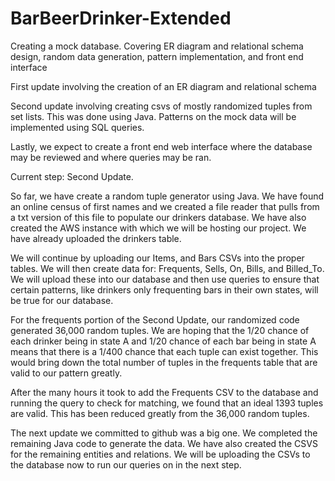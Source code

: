 # BarBeerDrinker-Extended
Creating a mock database. Covering ER diagram and relational schema design, random data generation, pattern implementation, and front end interface

First update involving the creation of an ER diagram and relational schema

Second update involving creating csvs of mostly randomized tuples from set lists. This was done using Java. Patterns on the mock data will be implemented using SQL queries.

Lastly, we expect to create a front end web interface where the database may be reviewed and where queries may be ran.

Current step:
Second Update.

So far, we have create a random tuple generator using Java. We have found an online census of first names and we created a file reader that pulls from a txt version of this file to populate our drinkers database. We have also created the AWS instance with which we will be hosting our project. We have already uploaded the drinkers table.

We will continue by uploading our Items, and Bars CSVs into the proper tables. We will then create data for: Frequents, Sells, On, Bills, and Billed_To. We will upload these into our database and then use queries to ensure that certain patterns, like drinkers only frequenting bars in their own states, will be true for our database.

For the frequents portion of the Second Update, our randomized code generated 36,000 random tuples. We are hoping that the 1/20 chance of each drinker being in state A and 1/20 chance of each bar being in state A means that there is a 1/400 chance that each tuple can exist together. This would bring down the total number of tuples in the frequents table that are valid to our pattern greatly.

After the many hours it took to add the Frequents CSV to the database and running the query to check for matching, we found that an ideal 1393 tuples are valid. This has been reduced greatly from the 36,000 random tuples. 

The next update we committed to github was a big one. We completed the remaining Java code to generate the data. We have also created the CSVS for the remaining entities and relations. We will be uploading the CSVs to the database now to run our queries on in the next step.

